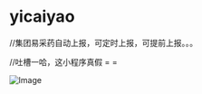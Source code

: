# yicaiyao

//集团易采药自动上报，可定时上报，可提前上报。。。

//吐槽一哈，这小程序真假 = =

![Image](https://s3.bmp.ovh/imgs/2022/04/10/c6f5dce6e63f8f97.png)
